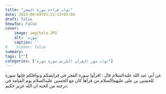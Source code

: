 ```yaml
---
title: "ثواب قراءة سورة الفجر"
date: 2023-06-04T01:21:13+03:00
draft: false
ShowToc: False
cover:
    image: img/hala.JPG
    alt: 'صورة'
    caption: ''
#    hidden: false
summary: 
tags: [""]
categories: ["ثواب سور القرآن الكريم سورة سورة"]
---
```

عن أبي
عبد الله عليه‌السلام قال : اقرأوا سورة الفجر في فرايضكم ونوافلكم فإنها سورة
للحسين بن علي عليهما‌السلام من قرأها كان مع الحسين عليه‌السلام يوم القيامة
في درجته من الجنة ان الله عزيز حكيم.

